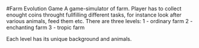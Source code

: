 #Farm Evolution Game
A game-simulator of farm. Player has to collect enought coins throught fullfilling different tasks, for instance look after various animals, feed them etc.
There are three levels: 
1 - ordinary farm
2 - enchanting farm
3 - tropic farm

Each level has its unique background and animals.
